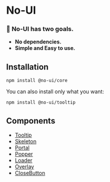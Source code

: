 # No-UI

### 🎯 **No-UI** has two goals.

- **No dependencies.**
- **Simple and Easy to use.**

## Installation

```
npm install @no-ui/core
```

You can also install only what you want:

```
npm install @no-ui/tooltip
```

## Components

- [Tooltip](./packages/tooltip/README.md)
- [Skeleton](./packages/skeleton/README.md)
- [Portal](./packages/portal/README.md)
- [Popper](./packages/popper/README.md)
- [Loader](./packages/loader/README.md)
- [Overlay](./packages/overlay/README.md)
- [CloseButton](./packages/close-button/README.md)

